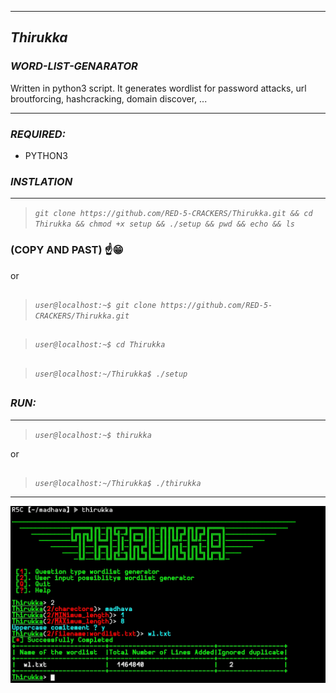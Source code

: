 ***
## _Thirukka_

### _WORD-LIST-GENARATOR_

Written in python3 script. It generates wordlist for password attacks, url broutforcing, hashcracking, domain discover, ...
***
### _REQUIRED:_
* PYTHON3

### _INSTLATION_
***
> _```git clone https://github.com/RED-5-CRACKERS/Thirukka.git && cd Thirukka && chmod +x setup && ./setup && pwd && echo && ls ```_
###  (COPY AND PAST) ☝️😁

or
##
> _```user@localhost:~$ git clone https://github.com/RED-5-CRACKERS/Thirukka.git```_
##
> _```user@localhost:~$ cd Thirukka```_
##
> _```user@localhost:~/Thirukka$ ./setup```_
##

### _RUN:_
***
> _```user@localhost:~$ thirukka ```_

or
##
> _```user@localhost:~/Thirukka$ ./thirukka ```_
***

<img src=".thirukka.jpg" />


